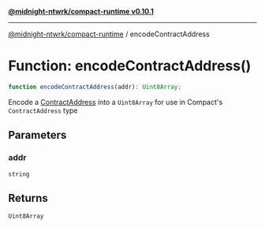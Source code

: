 [**@midnight-ntwrk/compact-runtime v0.10.1**](../README.md)

***

[@midnight-ntwrk/compact-runtime](../globals.md) / encodeContractAddress

# Function: encodeContractAddress()

```ts
function encodeContractAddress(addr): Uint8Array;
```

Encode a [ContractAddress](../type-aliases/ContractAddress.md) into a `Uint8Array` for use in Compact's
`ContractAddress` type

## Parameters

### addr

`string`

## Returns

`Uint8Array`
